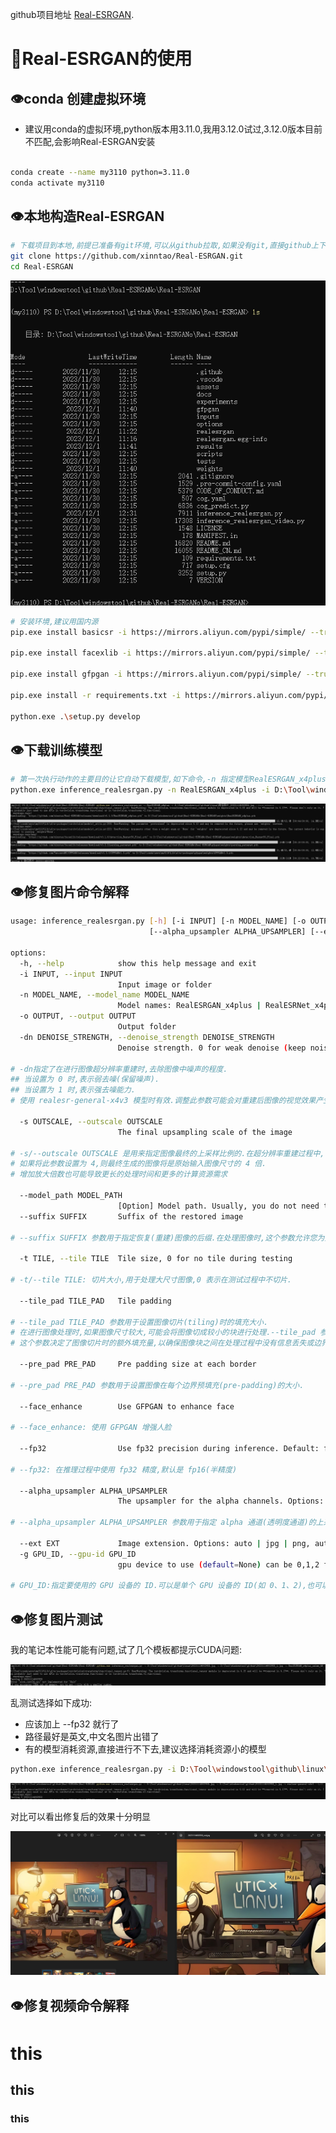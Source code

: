 github项目地址 [Real-ESRGAN](tps://github.com/xinntao/Real-ESRGAN/blob/master/README_CN.md).

# 🧠Real-ESRGAN的使用

## 👁conda 创建虚拟环境

- 建议用conda的虚拟环境,python版本用3.11.0,我用3.12.0试过,3.12.0版本目前不匹配,会影响Real-ESRGAN安装

```bash

conda create --name my3110 python=3.11.0
conda activate my3110
```

## 👁本地构造Real-ESRGAN

```bash
# 下载项目到本地,前提已准备有git环境,可以从github拉取,如果没有git,直接github上下载下来也行
git clone https://github.com/xinntao/Real-ESRGAN.git
cd Real-ESRGAN
```

![1701456008769](image/Real-ESRGAN/1701456008769.png)

```bash
# 安装环境,建议用国内源
pip.exe install basicsr -i https://mirrors.aliyun.com/pypi/simple/ --trusted-host mirrors.aliyun.com

pip.exe install facexlib -i https://mirrors.aliyun.com/pypi/simple/ --trusted-host mirrors.aliyun.com

pip.exe install gfpgan -i https://mirrors.aliyun.com/pypi/simple/ --trusted-host mirrors.aliyun.com

pip.exe install -r requirements.txt -i https://mirrors.aliyun.com/pypi/simple/ --trusted-host mirrors.aliyun.com

python.exe .\setup.py develop
```

## 👁下载训练模型

```bash
# 第一次执行动作的主要目的让它自动下载模型,如下命令,-n 指定模型RealESRGAN_x4plus,RealESRGAN_x4plus本地不存在,则会自动下载这个模型
python.exe inference_realesrgan.py -n RealESRGAN_x4plus -i D:\Tool\windowstool\github\linux\微信图片_20231114002958.jpg --face_enhance
```

![1701456400868](image/Real-ESRGAN/1701456400868.png)

## 👁修复图片命令解释

```bash
usage: inference_realesrgan.py [-h] [-i INPUT] [-n MODEL_NAME] [-o OUTPUT] [-dn DENOISE_STRENGTH] [-s OUTSCALE] [--model_path MODEL_PATH] [--suffix SUFFIX] [-t TILE] [--tile_pad TILE_PAD] [--pre_pad PRE_PAD] [--face_enhance] [--fp32]
                               [--alpha_upsampler ALPHA_UPSAMPLER] [--ext EXT] [-g GPU_ID]

options:
  -h, --help            show this help message and exit
  -i INPUT, --input INPUT
                        Input image or folder
  -n MODEL_NAME, --model_name MODEL_NAME
                        Model names: RealESRGAN_x4plus | RealESRNet_x4plus | RealESRGAN_x4plus_anime_6B | RealESRGAN_x2plus | realesr-animevideov3 | realesr-general-x4v3
  -o OUTPUT, --output OUTPUT
                        Output folder
  -dn DENOISE_STRENGTH, --denoise_strength DENOISE_STRENGTH
                        Denoise strength. 0 for weak denoise (keep noise), 1 for strong denoise ability. Only used for the realesr-general-x4v3 model

# -dn指定了在进行图像超分辨率重建时,去除图像中噪声的程度.
## 当设置为 0 时,表示弱去噪(保留噪声).
## 当设置为 1 时,表示强去噪能力.
# 使用 realesr-general-x4v3 模型时有效.调整此参数可能会对重建后图像的视觉效果产生影响,因为较强的去噪可能会损失图像细节,而较弱的去噪可能会保留更多原始图像中的噪声.

  -s OUTSCALE, --outscale OUTSCALE
                        The final upsampling scale of the image

# -s/--outscale OUTSCALE 是用来指定图像最终的上采样比例的.在超分辨率重建过程中,它控制了最终生成图像的放大比例.
# 如果将此参数设置为 4,则最终生成的图像将是原始输入图像尺寸的 4 倍.
# 增加放大倍数也可能导致更长的处理时间和更多的计算资源需求

  --model_path MODEL_PATH
                        [Option] Model path. Usually, you do not need to specify it
  --suffix SUFFIX       Suffix of the restored image

# --suffix SUFFIX 参数用于指定恢复(重建)图像的后缀.在处理图像时,这个参数允许您为重建后的图像文件添加一个后缀标识.

  -t TILE, --tile TILE  Tile size, 0 for no tile during testing

# -t/--tile TILE: 切片大小,用于处理大尺寸图像,0 表示在测试过程中不切片.

  --tile_pad TILE_PAD   Tile padding

# --tile_pad TILE_PAD 参数用于设置图像切片(tiling)时的填充大小.
# 在进行图像处理时,如果图像尺寸较大,可能会将图像切成较小的块进行处理.--tile_pad 参数允许您指定在每个图像块周围添加的填充量.
# 这个参数决定了图像切片时的额外填充量,以确保图像块之间在处理过程中没有信息丢失或边界伪影.通过设置这个参数,您可以控制图像块之间的填充大小,以便更好地处理大型图像,并确保图像块之间的无缝连接.

  --pre_pad PRE_PAD     Pre padding size at each border

# --pre_pad PRE_PAD 参数用于设置图像在每个边界预填充(pre-padding)的大小.

  --face_enhance        Use GFPGAN to enhance face

# --face_enhance: 使用 GFPGAN 增强人脸

  --fp32                Use fp32 precision during inference. Default: fp16 (half precision).

# --fp32: 在推理过程中使用 fp32 精度,默认是 fp16(半精度)

  --alpha_upsampler ALPHA_UPSAMPLER
                        The upsampler for the alpha channels. Options: realesrgan | bicubic

# --alpha_upsampler ALPHA_UPSAMPLER 参数用于指定 alpha 通道(透明度通道)的上采样方法.

  --ext EXT             Image extension. Options: auto | jpg | png, auto means using the same extension as inputs
  -g GPU_ID, --gpu-id GPU_ID
                        gpu device to use (default=None) can be 0,1,2 for multi-gpu

# GPU_ID:指定要使用的 GPU 设备的 ID.可以是单个 GPU 设备的 ID(如 0、1、2),也可以是多个 GPU 设备的 ID,用逗号分隔(例如 0,1,2),以便在多 GPU 环境下进行处理.

```

## 👁修复图片测试

我的笔记本性能可能有问题,试了几个模板都提示CUDA问题:

![1701623319391](image/Real-ESRGAN/1701623319391.png)

乱测试选择如下成功:
- 应该加上 --fp32 就行了
- 路径最好是英文,中文名图片出错了
- 有的模型消耗资源,直接进行不下去,建议选择消耗资源小的模型

```bash
python.exe inference_realesrgan.py -i D:\Tool\windowstool\github\linux\20231114002958.jpg -o D:\Tool\windowstool\github\20231114002958_1.jpg -n realesr-general-x4v3 --fp32 -s 2
```

![1701623419433](image/Real-ESRGAN/1701623419433.png)

对比可以看出修复后的效果十分明显

![1701623468059](image/Real-ESRGAN/1701623468059.png)

## 👁修复视频命令解释



# this

## this

### this
